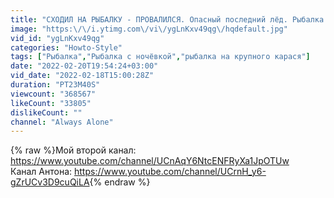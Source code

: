 ```yaml
---
title: "СХОДИЛ НА РЫБАЛКУ - ПРОВАЛИЛСЯ. Опасный последний лёд. Рыбалка на жерлицы. Ловля щуки."
image: "https:\/\/i.ytimg.com\/vi\/ygLnKxv49qg\/hqdefault.jpg"
vid_id: "ygLnKxv49qg"
categories: "Howto-Style"
tags: ["Рыбалка","Рыбалка с ночёвкой","рыбалка на крупного карася"]
date: "2022-02-20T19:54:24+03:00"
vid_date: "2022-02-18T15:00:28Z"
duration: "PT23M40S"
viewcount: "368567"
likeCount: "33805"
dislikeCount: ""
channel: "Always Alone"
---
```

{% raw %}Мой второй канал: <a rel="nofollow" target="blank" href="https://www.youtube.com/channel/UCnAqY6NtcENFRyXa1JpOTUw">https://www.youtube.com/channel/UCnAqY6NtcENFRyXa1JpOTUw</a><br />Канал Антона: <a rel="nofollow" target="blank" href="https://www.youtube.com/channel/UCrnH_y6-gZrUCv3D9cuQiLA">https://www.youtube.com/channel/UCrnH_y6-gZrUCv3D9cuQiLA</a>{% endraw %}
